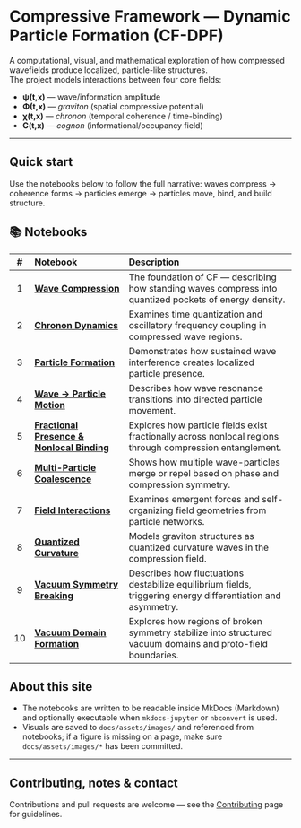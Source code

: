 # Compressive Framework — Dynamic Particle Formation (CF-DPF)

A computational, visual, and mathematical exploration of how compressed wavefields produce localized, particle-like structures.  
The project models interactions between four core fields:

- **ψ(t,x)** — wave/information amplitude  
- **Φ(t,x)** — *graviton* (spatial compressive potential)  
- **χ(t,x)** — *chronon* (temporal coherence / time-binding)  
- **C(t,x)** — *cognon* (informational/occupancy field)

---

## Quick start

Use the notebooks below to follow the full narrative: waves compress → coherence forms → particles emerge → particles move, bind, and build structure.

## 📚 Notebooks

| # | Notebook | Description |
|:-:|:--|:--|
| 1 | [**Wave Compression**](notebooks/01_wave_compression.md) | The foundation of CF — describing how standing waves compress into quantized pockets of energy density. |
| 2 | [**Chronon Dynamics**](notebooks/02_chronon_dynamics.md) | Examines time quantization and oscillatory frequency coupling in compressed wave regions. |
| 3 | [**Particle Formation**](notebooks/03_particle_formation.md) | Demonstrates how sustained wave interference creates localized particle presence. |
| 4 | [**Wave → Particle Motion**](notebooks/04_wave_to_particle_motion.md) | Describes how wave resonance transitions into directed particle movement. |
| 5 | [**Fractional Presence & Nonlocal Binding**](notebooks/05_fractional_presence.md) | Explores how particle fields exist fractionally across nonlocal regions through compression entanglement. |
| 6 | [**Multi-Particle Coalescence**](notebooks/06_particle_coalescence.md) | Shows how multiple wave-particles merge or repel based on phase and compression symmetry. |
| 7 | [**Field Interactions**](notebooks/07_field_interactions.md) | Examines emergent forces and self-organizing field geometries from particle networks. |
| 8 | [**Quantized Curvature**](notebooks/08_quantized_curvature.md) | Models graviton structures as quantized curvature waves in the compression field. |
| 9 | [**Vacuum Symmetry Breaking**](notebooks/09_vacuum_symmetry_breaking.md) | Describes how fluctuations destabilize equilibrium fields, triggering energy differentiation and asymmetry. |
| 10 | [**Vacuum Domain Formation**](notebooks/10_vacuum_domain_formation.md) | Explores how regions of broken symmetry stabilize into structured vacuum domains and proto-field boundaries. |

## About this site

- The notebooks are written to be readable inside MkDocs (Markdown) and optionally executable when `mkdocs-jupyter` or `nbconvert` is used.  
- Visuals are saved to `docs/assets/images/` and referenced from notebooks; if a figure is missing on a page, make sure `docs/assets/images/*` has been committed.

---

## Contributing, notes & contact

Contributions and pull requests are welcome — see the [Contributing](contributing.md) page for guidelines.
